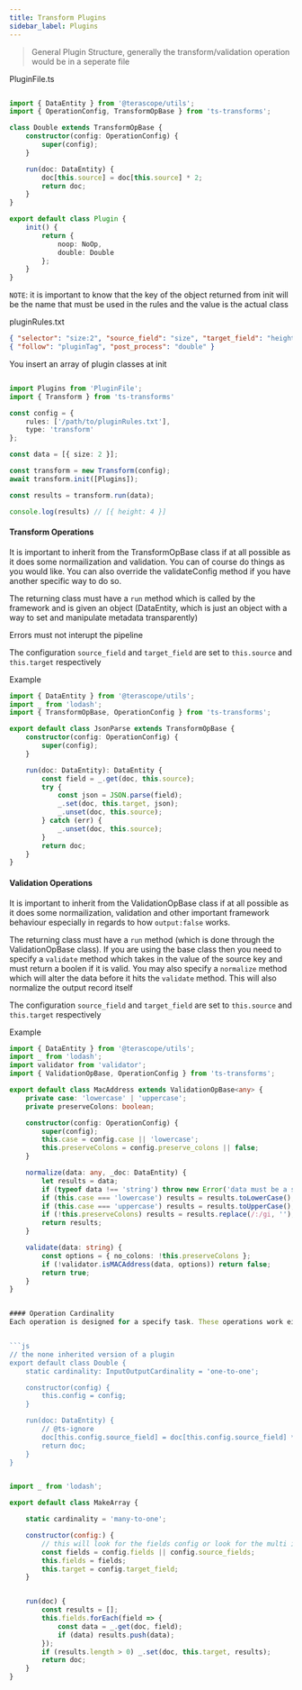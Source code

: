```yaml
---
title: Transform Plugins
sidebar_label: Plugins
---
```


> General Plugin Structure, generally the transform/validation operation would be in a seperate file

PluginFile.ts
```ts

import { DataEntity } from '@terascope/utils';
import { OperationConfig, TransformOpBase } from 'ts-transforms';

class Double extends TransformOpBase {
    constructor(config: OperationConfig) {
        super(config);
    }

    run(doc: DataEntity) {
        doc[this.source] = doc[this.source] * 2;
        return doc;
    }
}

export default class Plugin {
    init() {
        return {
            noop: NoOp,
            double: Double
        };
    }
}
```

`NOTE`: it is important to know that the key of the object returned from init will be the name that must be used in the rules and the value is the actual class


pluginRules.txt
```json
{ "selector": "size:2", "source_field": "size", "target_field": "height", "tag": "pluginTag" }
{ "follow": "pluginTag", "post_process": "double" }
```


You insert an array of plugin classes at init
```ts

import Plugins from 'PluginFile';
import { Transform } from 'ts-transforms'

const config = {
    rules: ['/path/to/pluginRules.txt'],
    type: 'transform'
};

const data = [{ size: 2 }];

const transform = new Transform(config);
await transform.init([Plugins]);

const results = transform.run(data);

console.log(results) // [{ height: 4 }]

```

#### Transform Operations
It is important to inherit from the TransformOpBase class if at all possible as it does some normailization and validation. You can of course do things as you would like. You can also override the validateConfig method if you have another specific way to do so.

The returning class must have a `run` method which is called by the framework and is given an object (DataEntity, which is just an object with a way to set and manipulate metadata transparently)

Errors must not interupt the pipeline

The configuration `source_field` and `target_field` are set to `this.source` and `this.target` respectively

Example
```ts
import { DataEntity } from '@terascope/utils';
import _ from 'lodash';
import { TransformOpBase, OperationConfig } from 'ts-transforms';

export default class JsonParse extends TransformOpBase {
    constructor(config: OperationConfig) {
        super(config);
    }

    run(doc: DataEntity): DataEntity {
        const field = _.get(doc, this.source);
        try {
            const json = JSON.parse(field);
            _.set(doc, this.target, json);
            _.unset(doc, this.source);
        } catch (err) {
            _.unset(doc, this.source);
        }
        return doc;
    }
}

```

#### Validation Operations
It is important to inherit from the ValidationOpBase class if at all possible as it does some normailization, validation and other important framework behaviour especially in regards to how `output:false` works.

The returning class must have a `run` method (which is done through the ValidationOpBase class). If you are using the base class then you need to specify a `validate` method which takes in the value of the source key and must return a boolen if it is valid. You may also specify a `normalize` method which will alter the data before it hits the `validate` method. This will also normalize the output record itself

The configuration `source_field` and `target_field` are set to `this.source` and `this.target` respectively

Example
```ts
import { DataEntity } from '@terascope/utils';
import _ from 'lodash';
import validator from 'validator';
import { ValidationOpBase, OperationConfig } from 'ts-transforms';

export default class MacAddress extends ValidationOpBase<any> {
    private case: 'lowercase' | 'uppercase';
    private preserveColons: boolean;

    constructor(config: OperationConfig) {
        super(config);
        this.case = config.case || 'lowercase';
        this.preserveColons = config.preserve_colons || false;
    }

    normalize(data: any, _doc: DataEntity) {
        let results = data;
        if (typeof data !== 'string') throw new Error('data must be a string');
        if (this.case === 'lowercase') results = results.toLowerCase();
        if (this.case === 'uppercase') results = results.toUpperCase();
        if (!this.preserveColons) results = results.replace(/:/gi, '');
        return results;
    }

    validate(data: string) {
        const options = { no_colons: !this.preserveColons };
        if (!validator.isMACAddress(data, options)) return false;
        return true;
    }
}


#### Operation Cardinality
Each operation is designed for a specify task. These operations work either work on a single input, several inputs (like the join operator) and return a single output. To differentiate the operators and to determine at validation time if the operator can take in multiple outputs each class must have a static varialble labeling what it is meant to do. The options are either `one-to-one` or `many-to-one`. If by using the tag/follow rules a `one-to-one` has several inputs then it will be cloned as many times as there are inputs so that each operation will have a single input. A `many-to-one` will take multiple outputs and set it at `source_fields` (note that it is the plural form). If you inherit from the base clase then it will default to `one-to-one`.


```js
// the none inherited version of a plugin
export default class Double {
    static cardinality: InputOutputCardinality = 'one-to-one';

    constructor(config) {
        this.config = config;
    }

    run(doc: DataEntity) {
        // @ts-ignore
        doc[this.config.source_field] = doc[this.config.source_field] * 2;
        return doc;
    }
}
```

``` js

import _ from 'lodash';

export default class MakeArray {

    static cardinality = 'many-to-one';

    constructor(config:) {
        // this will look for the fields config or look for the multi input located at source_fields
        const fields = config.fields || config.source_fields;
        this.fields = fields;
        this.target = config.target_field;
    }


    run(doc) {
        const results = [];
        this.fields.forEach(field => {
            const data = _.get(doc, field);
            if (data) results.push(data);
        });
        if (results.length > 0) _.set(doc, this.target, results);
        return doc;
    }
}


```

